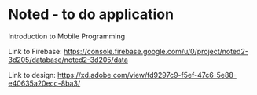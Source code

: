 # Noted - to do application
Introduction to Mobile Programming

Link to Firebase: https://console.firebase.google.com/u/0/project/noted2-3d205/database/noted2-3d205/data


Link to design: https://xd.adobe.com/view/fd9297c9-f5ef-47c6-5e88-e40635a20ecc-8ba3/
